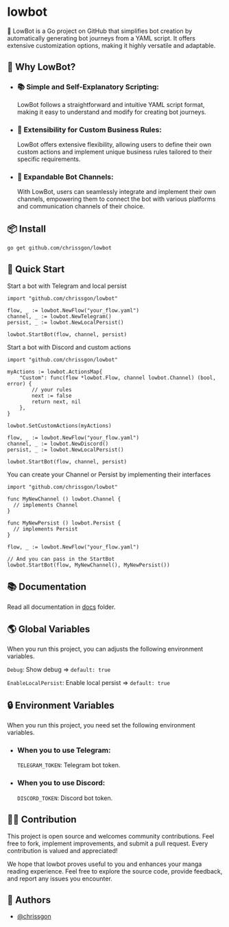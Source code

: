 # lowbot

🤖 LowBot is a Go project on GitHub that simplifies bot creation by automatically generating bot journeys from a YAML script. It offers extensive customization options, making it highly versatile and adaptable.

## 🤔 Why LowBot?

- ### 📚 Simple and Self-Explanatory Scripting:

  LowBot follows a straightforward and intuitive YAML script format, making it easy to understand and modify for creating bot journeys.

- ### 🧩 Extensibility for Custom Business Rules:

  LowBot offers extensive flexibility, allowing users to define their own custom actions and implement unique business rules tailored to their specific requirements.

- ### 📡 Expandable Bot Channels:
  With LowBot, users can seamlessly integrate and implement their own channels, empowering them to connect the bot with various platforms and communication channels of their choice.

## 📦 Install

```bash
go get github.com/chrissgon/lowbot
```

## 🚀 Quick Start

Start a bot with Telegram and local persist

```golang
import "github.com/chrissgon/lowbot"

flow, _ := lowbot.NewFlow("your_flow.yaml")
channel, _ := lowbot.NewTelegram()
persist, _ := lowbot.NewLocalPersist()

lowbot.StartBot(flow, channel, persist)
```

Start a bot with Discord and custom actions

```golang
import "github.com/chrissgon/lowbot"

myActions := lowbot.ActionsMap{
    "Custom": func(flow *lowbot.Flow, channel lowbot.Channel) (bool, error) {
        // your rules
        next := false
        return next, nil
    },
}

lowbot.SetCustomActions(myActions)

flow, _ := lowbot.NewFlow("your_flow.yaml")
channel, _ := lowbot.NewDiscord()
persist, _ := lowbot.NewLocalPersist()

lowbot.StartBot(flow, channel, persist)
```

You can create your Channel or Persist by implementing their interfaces

```golang
import "github.com/chrissgon/lowbot"

func MyNewChannel () lowbot.Channel {
  // implements Channel
}

func MyNewPersist () lowbot.Persist {
  // implements Persist
}

flow, _ := lowbot.NewFlow("your_flow.yaml")

// And you can pass in the StartBot
lowbot.StartBot(flow, MyNewChannel(), MyNewPersist())
```

## 📚 Documentation

Read all documentation in [docs](https://github.com/chrissgon/lowbot/tree/main/docs) folder.

## 🌎 Global Variables

When you run this project, you can adjusts the following environment variables.

`Debug`: Show debug => `default: true`

`EnableLocalPersist`: Enable local persist => `default: true`

## 🔒 Environment Variables

When you run this project, you need set the following environment variables.

- ### When you to use Telegram:
  `TELEGRAM_TOKEN`: Telegram bot token.
- ### When you to use Discord:
  `DISCORD_TOKEN`: Discord bot token.

## 💪🏻 Contribution

This project is open source and welcomes community contributions. Feel free to fork, implement improvements, and submit a pull request. Every contribution is valued and appreciated!

We hope that lowbot proves useful to you and enhances your manga reading experience. Feel free to explore the source code, provide feedback, and report any issues you encounter.

## 💚 Authors

- [@chrissgon](https://www.github.com/chrissgon)
